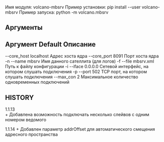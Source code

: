 
Имя модуля:         volcano-mbsrv
Пример установки:   pip install --user volcano-mbsrv
Пример запуска:     python -m volcano.mbsrv


Аргументы
---------

Аргумент        Default     Описание       
--------------------------------------------
--core_host     localhost   Адрес хоста ядра
--core_port     8091        Порт хоста ядра
-n --name       mbsrv       Имя данного сателлита (для логов)
-f --file       mbsrv.xml   Путь к файлу конфигурации
-i --iface      0.0.0.0     Сетевой интерфейс, на котором слушать подключения
-p --port       502         TCP порт, на котором слушать подключения
--max_con       2           Максимальное количество одновременных подключений


HISTORY
-------

1.1.13  
    + Добавлена возможность подключать несколько слейвов с одним номером ведомого

1.1.14
    + Добавлен параметр addrOffset для автоматического смещения адресного пространства